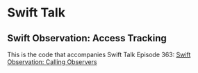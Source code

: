 # Swift Talk
## Swift Observation: Access Tracking

This is the code that accompanies Swift Talk Episode 363: [Swift Observation: Calling Observers](https://talk.objc.io/episodes/S01E363-swift-observation-calling-observers)

